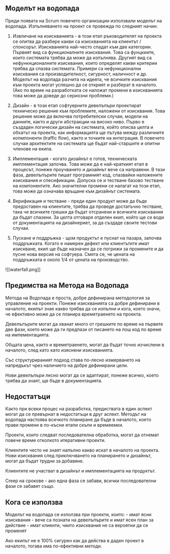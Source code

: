 ## Моделът на водопада

Преди появата на Scrum повечето организации използвали моделът на водопада. Изпълняването на проект се провежда по следният начин:

1. Извличане на изискванията - в този етап ръководителят на проекта се опитва да разбере какви са изискванията на клиентът / спонсорът. Изискванията най-често спадат към две категории. Първият вид  са функционалните изисквания. Това са фунцкиите, които системата трябва да може да изпълнява. Другият вид са нефункнционалните изисквания, които определят какви критерии трябва да спазва системата. Примери са нефункционални изисквания са производителност, сигурност, наличност и др. Моделът на водопада разчита на идеята, че всичките изисквания към проекта могат успешно да се открият и разберат в началото. (Ако по време на разработката се наложат промени в изискванията това може да доведе до сериозни проблеми.)
   
2. Дизайн - в този етап софтуерните девелъпъри проектират техническо решение към проблемите, наложени от изисквания. Това решение може да включва потребителски случаи, модели на данните, както и други абстракции на високо ниво. Първо е създаден логически дизайн на системата, който описва целта и обхатът на проекта, как информацията ще пътува между различните копмпоненти (traffic flow), както и точките на интеграция. В повечето случаи архитектите на системата ще бъдат най-старшите и опитни членове на екипа. 
   
3. Имплементация - когато дизайнът е готов, техническата имплементация започва. Това може да е най-краткият етап в процесът, понеже проучването и дизайнът вече са направени. В тази фаза, девелъпърите пишат програмният код, спазвайки наложените изисквания и спесификации. Допуска се и тестване базово тестване на компонентите. Ако значителни промени се налагат на този етап, това може да означава връщане към дизайнът системата.
   
4. Верификация и тестване - преди един продукт може да бъде предоставен на клиентите, трябва да проведе достатъчно тестване, така че всичките грешки да бъдат отсранени и всичките изисквания да бъдат спазени. За целта отговаря отделен екип, който ще се води от документацията на дизайнериет, за да създаде своите тестови случаи.
   
5. Пускане и поддръжка - щом продуктът е пуснат на пазара, започва поддръжката. Когато е намерен дефект или клиентътите имат изискване, екип ще бъде назначен да се погрижи за промените и да пусне нова версия на софтуера. Смята се, че цената на поддръжката е около 1/4 от цената на производство.


![[waterfall.png]]

## Предимства на Метода на Водопада

Метода на Водопада е проста, добре дефинирана методология за управление на проекти. Понеже изискванията са добре дефинирани в началото, екипът знае какво трябва да се изпълни и кога, което значи, че ефективно може да се планира времетраенето на проекта.

Девелъпърите могат да хванат много от грешките по време на първите две фази, което може да ги предпази от писането на лош код по време на импементацията.

Общата цена, както и времетраенето,  могат да бъдат точно изчислени в началото, след като като изяснени  изискванията.

Със структурираният подход става по-лесно измерването на напредъкът чрез наличието на добре дефинирани цели.

Нови девелъпъри лесно могат да се адаптират, понеже всичко, което трябва да знаят, ще бъде в документацията.

## Недостатъци

Както при всеки процес на разработка, предиствата в един аспект могат да се превърнат в недостатъци в друг аспект. Методът на водопада настоява всичкото планиране да бъде в началото, което прави промени в по-късни етапи скъпи и времеемки. 

Проекти, които следват последователна обработка, могат да отнемат повече време отколкото итеративни проекти.

Клиентите често не знаят напълно какво искат в началото на проекта. Нови изисквания след приключването на планирането и дизайнът, могат да бъдат трудни за добавяне.

Клиентите не участват в дизайнът и имплементацията на продуктът.

Creep на срокове - ако една фаза се забави, всички последователни фази се забавят също.

## Кога се използва

Моделът на водопада се използва при проекти, които:
	- имат ясни изисквания
	- вече са познати на девелъпърите и имат ясен план за действие
	- имат клиенти, чиито изисквания не са вероятни да се променят

Ако екипът не е 100% сигурен как да действа в даден проект в началото, тогава има по-ефективни методи.